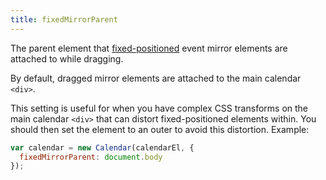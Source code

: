 ```yaml
---
title: fixedMirrorParent
---
```


The parent element that [fixed-positioned](https://developer.mozilla.org/en-US/docs/Web/CSS/position) event mirror elements are attached to while dragging.

By default, dragged mirror elements are attached to the main calendar `<div>`.

This setting is useful for when you have complex CSS transforms on the main calendar `<div>` that can distort fixed-positioned elements within. You should then set the element to an outer to avoid this distortion. Example:

```js
var calendar = new Calendar(calendarEl, {
  fixedMirrorParent: document.body
});
```
